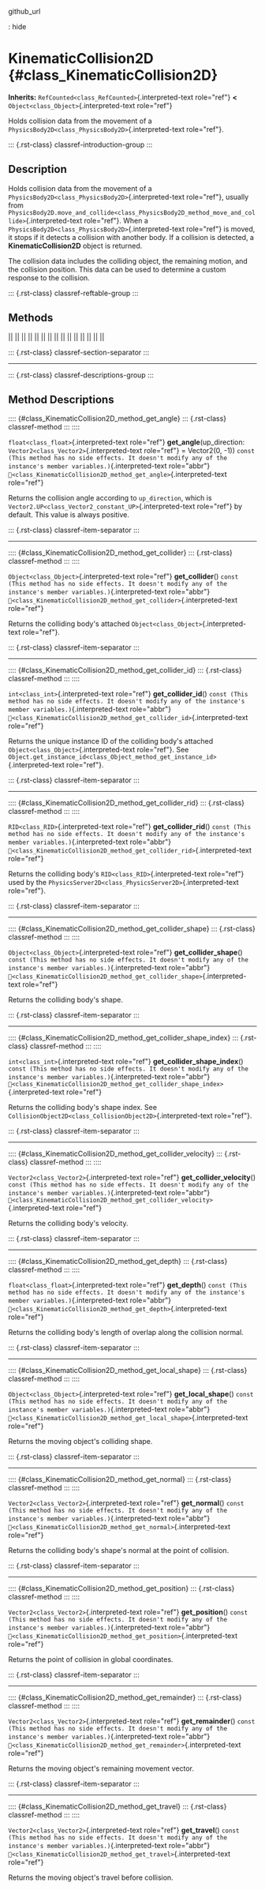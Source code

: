 github_url

:   hide

# KinematicCollision2D {#class_KinematicCollision2D}

**Inherits:** `RefCounted<class_RefCounted>`{.interpreted-text
role="ref"} **\<** `Object<class_Object>`{.interpreted-text role="ref"}

Holds collision data from the movement of a
`PhysicsBody2D<class_PhysicsBody2D>`{.interpreted-text role="ref"}.

::: {.rst-class}
classref-introduction-group
:::

## Description

Holds collision data from the movement of a
`PhysicsBody2D<class_PhysicsBody2D>`{.interpreted-text role="ref"},
usually from
`PhysicsBody2D.move_and_collide<class_PhysicsBody2D_method_move_and_collide>`{.interpreted-text
role="ref"}. When a
`PhysicsBody2D<class_PhysicsBody2D>`{.interpreted-text role="ref"} is
moved, it stops if it detects a collision with another body. If a
collision is detected, a **KinematicCollision2D** object is returned.

The collision data includes the colliding object, the remaining motion,
and the collision position. This data can be used to determine a custom
response to the collision.

::: {.rst-class}
classref-reftable-group
:::

## Methods

||
||
||
||
||
||
||
||
||
||
||
||
||
||
||

::: {.rst-class}
classref-section-separator
:::

------------------------------------------------------------------------

::: {.rst-class}
classref-descriptions-group
:::

## Method Descriptions

:::: {#class_KinematicCollision2D_method_get_angle}
::: {.rst-class}
classref-method
:::
::::

`float<class_float>`{.interpreted-text role="ref"}
**get_angle**(up_direction: `Vector2<class_Vector2>`{.interpreted-text
role="ref"} = Vector2(0, -1))
`const (This method has no side effects. It doesn't modify any of the instance's member variables.)`{.interpreted-text
role="abbr"}
`🔗<class_KinematicCollision2D_method_get_angle>`{.interpreted-text
role="ref"}

Returns the collision angle according to `up_direction`, which is
`Vector2.UP<class_Vector2_constant_UP>`{.interpreted-text role="ref"} by
default. This value is always positive.

::: {.rst-class}
classref-item-separator
:::

------------------------------------------------------------------------

:::: {#class_KinematicCollision2D_method_get_collider}
::: {.rst-class}
classref-method
:::
::::

`Object<class_Object>`{.interpreted-text role="ref"} **get_collider**()
`const (This method has no side effects. It doesn't modify any of the instance's member variables.)`{.interpreted-text
role="abbr"}
`🔗<class_KinematicCollision2D_method_get_collider>`{.interpreted-text
role="ref"}

Returns the colliding body\'s attached
`Object<class_Object>`{.interpreted-text role="ref"}.

::: {.rst-class}
classref-item-separator
:::

------------------------------------------------------------------------

:::: {#class_KinematicCollision2D_method_get_collider_id}
::: {.rst-class}
classref-method
:::
::::

`int<class_int>`{.interpreted-text role="ref"} **get_collider_id**()
`const (This method has no side effects. It doesn't modify any of the instance's member variables.)`{.interpreted-text
role="abbr"}
`🔗<class_KinematicCollision2D_method_get_collider_id>`{.interpreted-text
role="ref"}

Returns the unique instance ID of the colliding body\'s attached
`Object<class_Object>`{.interpreted-text role="ref"}. See
`Object.get_instance_id<class_Object_method_get_instance_id>`{.interpreted-text
role="ref"}.

::: {.rst-class}
classref-item-separator
:::

------------------------------------------------------------------------

:::: {#class_KinematicCollision2D_method_get_collider_rid}
::: {.rst-class}
classref-method
:::
::::

`RID<class_RID>`{.interpreted-text role="ref"} **get_collider_rid**()
`const (This method has no side effects. It doesn't modify any of the instance's member variables.)`{.interpreted-text
role="abbr"}
`🔗<class_KinematicCollision2D_method_get_collider_rid>`{.interpreted-text
role="ref"}

Returns the colliding body\'s `RID<class_RID>`{.interpreted-text
role="ref"} used by the
`PhysicsServer2D<class_PhysicsServer2D>`{.interpreted-text role="ref"}.

::: {.rst-class}
classref-item-separator
:::

------------------------------------------------------------------------

:::: {#class_KinematicCollision2D_method_get_collider_shape}
::: {.rst-class}
classref-method
:::
::::

`Object<class_Object>`{.interpreted-text role="ref"}
**get_collider_shape**()
`const (This method has no side effects. It doesn't modify any of the instance's member variables.)`{.interpreted-text
role="abbr"}
`🔗<class_KinematicCollision2D_method_get_collider_shape>`{.interpreted-text
role="ref"}

Returns the colliding body\'s shape.

::: {.rst-class}
classref-item-separator
:::

------------------------------------------------------------------------

:::: {#class_KinematicCollision2D_method_get_collider_shape_index}
::: {.rst-class}
classref-method
:::
::::

`int<class_int>`{.interpreted-text role="ref"}
**get_collider_shape_index**()
`const (This method has no side effects. It doesn't modify any of the instance's member variables.)`{.interpreted-text
role="abbr"}
`🔗<class_KinematicCollision2D_method_get_collider_shape_index>`{.interpreted-text
role="ref"}

Returns the colliding body\'s shape index. See
`CollisionObject2D<class_CollisionObject2D>`{.interpreted-text
role="ref"}.

::: {.rst-class}
classref-item-separator
:::

------------------------------------------------------------------------

:::: {#class_KinematicCollision2D_method_get_collider_velocity}
::: {.rst-class}
classref-method
:::
::::

`Vector2<class_Vector2>`{.interpreted-text role="ref"}
**get_collider_velocity**()
`const (This method has no side effects. It doesn't modify any of the instance's member variables.)`{.interpreted-text
role="abbr"}
`🔗<class_KinematicCollision2D_method_get_collider_velocity>`{.interpreted-text
role="ref"}

Returns the colliding body\'s velocity.

::: {.rst-class}
classref-item-separator
:::

------------------------------------------------------------------------

:::: {#class_KinematicCollision2D_method_get_depth}
::: {.rst-class}
classref-method
:::
::::

`float<class_float>`{.interpreted-text role="ref"} **get_depth**()
`const (This method has no side effects. It doesn't modify any of the instance's member variables.)`{.interpreted-text
role="abbr"}
`🔗<class_KinematicCollision2D_method_get_depth>`{.interpreted-text
role="ref"}

Returns the colliding body\'s length of overlap along the collision
normal.

::: {.rst-class}
classref-item-separator
:::

------------------------------------------------------------------------

:::: {#class_KinematicCollision2D_method_get_local_shape}
::: {.rst-class}
classref-method
:::
::::

`Object<class_Object>`{.interpreted-text role="ref"}
**get_local_shape**()
`const (This method has no side effects. It doesn't modify any of the instance's member variables.)`{.interpreted-text
role="abbr"}
`🔗<class_KinematicCollision2D_method_get_local_shape>`{.interpreted-text
role="ref"}

Returns the moving object\'s colliding shape.

::: {.rst-class}
classref-item-separator
:::

------------------------------------------------------------------------

:::: {#class_KinematicCollision2D_method_get_normal}
::: {.rst-class}
classref-method
:::
::::

`Vector2<class_Vector2>`{.interpreted-text role="ref"} **get_normal**()
`const (This method has no side effects. It doesn't modify any of the instance's member variables.)`{.interpreted-text
role="abbr"}
`🔗<class_KinematicCollision2D_method_get_normal>`{.interpreted-text
role="ref"}

Returns the colliding body\'s shape\'s normal at the point of collision.

::: {.rst-class}
classref-item-separator
:::

------------------------------------------------------------------------

:::: {#class_KinematicCollision2D_method_get_position}
::: {.rst-class}
classref-method
:::
::::

`Vector2<class_Vector2>`{.interpreted-text role="ref"}
**get_position**()
`const (This method has no side effects. It doesn't modify any of the instance's member variables.)`{.interpreted-text
role="abbr"}
`🔗<class_KinematicCollision2D_method_get_position>`{.interpreted-text
role="ref"}

Returns the point of collision in global coordinates.

::: {.rst-class}
classref-item-separator
:::

------------------------------------------------------------------------

:::: {#class_KinematicCollision2D_method_get_remainder}
::: {.rst-class}
classref-method
:::
::::

`Vector2<class_Vector2>`{.interpreted-text role="ref"}
**get_remainder**()
`const (This method has no side effects. It doesn't modify any of the instance's member variables.)`{.interpreted-text
role="abbr"}
`🔗<class_KinematicCollision2D_method_get_remainder>`{.interpreted-text
role="ref"}

Returns the moving object\'s remaining movement vector.

::: {.rst-class}
classref-item-separator
:::

------------------------------------------------------------------------

:::: {#class_KinematicCollision2D_method_get_travel}
::: {.rst-class}
classref-method
:::
::::

`Vector2<class_Vector2>`{.interpreted-text role="ref"} **get_travel**()
`const (This method has no side effects. It doesn't modify any of the instance's member variables.)`{.interpreted-text
role="abbr"}
`🔗<class_KinematicCollision2D_method_get_travel>`{.interpreted-text
role="ref"}

Returns the moving object\'s travel before collision.
